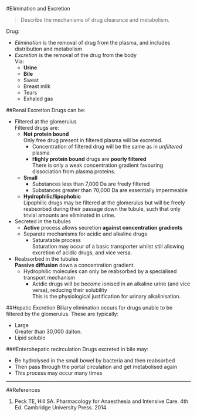 #Elimination and Excretion
> Describe the mechanisms of drug clearance and metabolism.

Drug:
* *Elimination* is the removal of drug from the plasma, and includes distribution and metabolism
* *Excretion* is the removal of the drug from the body  
Via:
  * **Urine**
  * **Bile**
  * Sweat
  * Breast milk
  * Tears
  * Exhaled gas

##Renal Excretion
Drugs can be:
* Filtered at the glomerulus  
  Filtered drugs are:
  * **Not protein bound**  
  Only free drug present in filtered plasma will be excreted.
      * Concentration of filtered drug will be the same as in *unfiltered* plasma
      * **Highly protein bound** drugs are **poorly filtered**  
      There is only a weak concentration gradient favouring dissociation from plasma proteins.
  * **Small**  
      * Substances less than 7,000 Da are freely filtered
      * Substances greater than 70,000 Da are essentially impermeable
  * **Hydrophilic/lipophobic**  
      Lipophilic drugs may be filtered at the glomerulus but will be freely reabsorbed during their passage down the tubule, such that only trivial amounts are eliminated in urine.
* Secreted in the tubules
    * **Active** process allows secretion **against concentration gradients**
    * Separate mechanisms for acidic and alkaline drugs
        * Saturatable process  
        Saturation may occur of a basic transporter whilst still allowing excretion of acidic drugs, and vice versa.
* Reabsorbed in the tubules  
**Passive diffusion** down a concentration gradient.
    * Hydrophilic molecules can only be reabsorbed by a specialised transport mechanism  
        * Acidic drugs will be become ionised in an alkaline urine (and vice versa), reducing their solubility    
    This is the physiological justification for urinary alkalinisation.

##Hepatic Excretion
Biliary elimination occurs for drugs unable to be filtered by the glomerulus. These are typically:
* Large  
Greater than 30,000 dalton.
* Lipid soluble

###Enterohepatic recirculation
Drugs excreted in bile may:
* Be hydrolysed in the small bowel by bacteria and then reabsorbed
* Then pass through the portal circulation and get metabolised again
* This process may occur many times

---

##References
1. Peck TE, Hill SA. Pharmacology for Anaesthesia and Intensive Care. 4th Ed. Cambridge University Press. 2014.  
